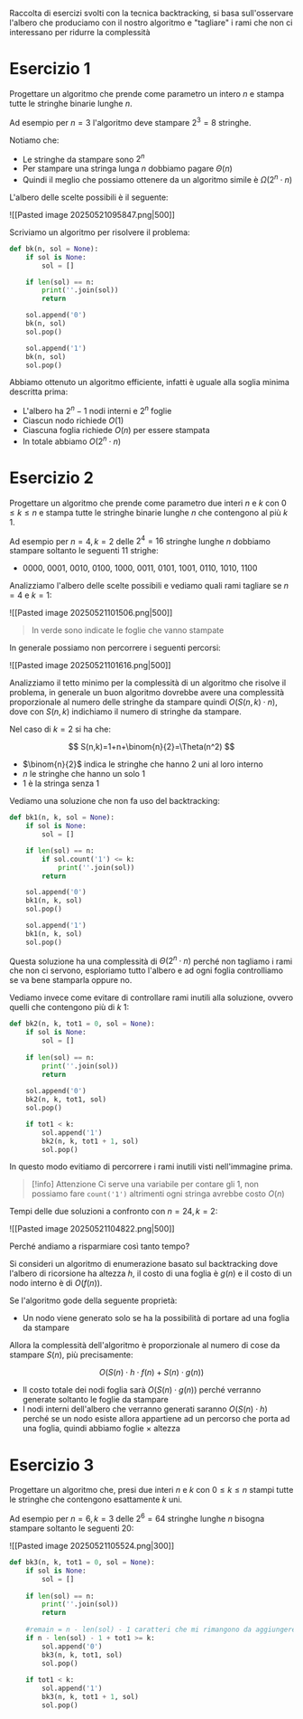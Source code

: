 Raccolta di esercizi svolti con la tecnica backtracking, si basa sull'osservare l'albero che produciamo con il nostro algoritmo e "tagliare" i rami che non ci interessano per ridurre la complessità

# Esercizio 1
Progettare un algoritmo che prende come parametro un intero $n$ e stampa tutte le stringhe binarie lunghe $n$.

Ad esempio per $n=3$ l'algoritmo deve stampare $2^3=8$ stringhe.

Notiamo che:
- Le stringhe da stampare sono $2^n$
- Per stampare una stringa lunga $n$ dobbiamo pagare $\Theta(n)$
- Quindi il meglio che possiamo ottenere da un algoritmo simile è $\Omega (2^n \cdot n)$

L'albero delle scelte possibili è il seguente:

![[Pasted image 20250521095847.png|500]]

Scriviamo un algoritmo per risolvere il problema:

```python
def bk(n, sol = None):
	if sol is None:
		sol = []

	if len(sol) == n:
		print(''.join(sol))
		return

	sol.append('0')
	bk(n, sol)
	sol.pop()

	sol.append('1')
	bk(n, sol)
	sol.pop()
```

Abbiamo ottenuto un algoritmo efficiente, infatti è uguale alla soglia minima descritta prima:
- L'albero ha $2^n - 1$ nodi interni e $2^n$ foglie
- Ciascun nodo richiede $O(1)$
- Ciascuna foglia richiede $O(n)$ per essere stampata
- In totale abbiamo $O(2^n \cdot n)$

# Esercizio 2
Progettare un algoritmo che prende come parametro due interi $n$ e $k$ con $0\leq k \leq n$ e stampa tutte le stringhe binarie lunghe $n$ che contengono al più $k$ 1.

Ad esempio per $n=4, k=2$ delle $2^4=16$ stringhe lunghe $n$ dobbiamo stampare soltanto le seguenti 11 strighe:
- 0000, 0001, 0010, 0100, 1000, 0011, 0101, 1001, 0110, 1010, 1100

Analizziamo l'albero delle scelte possibili e vediamo quali rami tagliare se $n=4$ e $k=1$:

![[Pasted image 20250521101506.png|500]]

> In verde sono indicate le foglie che vanno stampate

In generale possiamo non percorrere i seguenti percorsi:

![[Pasted image 20250521101616.png|500]]

Analizziamo il tetto minimo per la complessità di un algoritmo che risolve il problema, in generale un buon algoritmo dovrebbe avere una complessità proporzionale al numero delle stringhe da stampare quindi $O(S(n,k)\cdot n)$, dove con $S(n,k)$ indichiamo il numero di stringhe da stampare.

Nel caso di $k=2$ si ha che:

$$
S(n,k)=1+n+\binom{n}{2}=\Theta(n^2)
$$

- $\binom{n}{2}$ indica le stringhe che hanno 2 uni al loro interno
- $n$ le stringhe che hanno un solo 1
- 1 è la stringa senza 1

Vediamo una soluzione che non fa uso del backtracking:

```python
def bk1(n, k, sol = None):
	if sol is None:
		sol = []

	if len(sol) == n:
		if sol.count('1') <= k:
			print(''.join(sol))
		return

	sol.append('0')
	bk1(n, k, sol)
	sol.pop()

	sol.append('1')
	bk1(n, k, sol)
	sol.pop()
```

Questa soluzione ha una complessità di $\Theta(2^n\cdot n)$ perché non tagliamo i rami che non ci servono, esploriamo tutto l'albero e ad ogni foglia controlliamo se va bene stamparla oppure no.

Vediamo invece come evitare di controllare rami inutili alla soluzione, ovvero quelli che contengono più di $k$ 1:

```python
def bk2(n, k, tot1 = 0, sol = None):
	if sol is None:
		sol = []
	
	if len(sol) == n:
		print(''.join(sol))
		return
		
	sol.append('0')
	bk2(n, k, tot1, sol)
	sol.pop()

	if tot1 < k:
		sol.append('1')
		bk2(n, k, tot1 + 1, sol)
		sol.pop()
```

In questo modo evitiamo di percorrere i rami inutili visti nell'immagine prima.

> [!info] Attenzione
> Ci serve una variabile per contare gli 1, non possiamo fare `count('1')` altrimenti ogni stringa avrebbe costo $O(n)$ 

Tempi delle due soluzioni a confronto con $n=24, k=2$:

![[Pasted image 20250521104822.png|500]]

Perché andiamo a risparmiare così tanto tempo?

Si consideri un algoritmo di enumerazione basato sul backtracking dove l'albero di ricorsione ha altezza $h$, il costo di una foglia è $g(n)$ e il costo di un nodo interno è di $O(f(n))$. 

Se l'algoritmo gode della seguente proprietà:
- Un nodo viene generato solo se ha la possibilità di portare ad una foglia da stampare

Allora la complessità dell'algoritmo è proporzionale al numero di cose da stampare $S(n)$, più precisamente:

$$
O(S(n)\cdot h \cdot f(n)+ S(n)\cdot g(n))
$$

- Il costo totale dei nodi foglia sarà $O(S(n)\cdot g(n))$ perché verranno generate soltanto le foglie da stampare
- I nodi interni dell'albero che verranno generati saranno $O(S(n)\cdot h)$ perché se un nodo esiste allora appartiene ad un percorso che porta ad una foglia, quindi abbiamo foglie $\times$ altezza 

# Esercizio 3
Progettare un algoritmo che, presi due interi $n$ e $k$ con $0\leq k\leq n$ stampi tutte le stringhe che contengono esattamente $k$ uni.

Ad esempio per $n=6, k=3$ delle $2^6=64$ stringhe lunghe $n$ bisogna stampare soltanto le seguenti 20:

![[Pasted image 20250521105524.png|300]]

```python
def bk3(n, k, tot1 = 0, sol = None):  
    if sol is None:  
        sol = []  
  
    if len(sol) == n:  
        print(''.join(sol))  
        return  
  
    #remain = n - len(sol) - 1 caratteri che mi rimangono da aggiungere  
    if n - len(sol) - 1 + tot1 >= k:  
        sol.append('0')  
        bk3(n, k, tot1, sol)  
        sol.pop()  
  
    if tot1 < k:  
        sol.append('1')  
        bk3(n, k, tot1 + 1, sol)  
        sol.pop()
```
